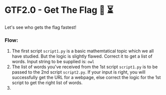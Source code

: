 # GTF2.0 - Get The Flag 🏁 ⏳

Let's see who gets the flag fastest!

### Flow:

1. The first script `script1.py` is a basic mathemtatical topic which we all have studied. But the logic is slightly flawed. Correct it to get a list of words. Input string to be supplied is: `owl`
2. The list of words you've received from the 1st script `script1.py` is to be passed to the 2nd script `script2.py`. If your input is right, you will successfully get the URL for a webpage, else correct the logic for the 1st script to get the right list of words.
3. 
